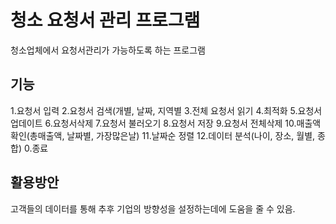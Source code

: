 # 청소 요청서 관리 프로그램

청소업체에서 요청서관리가 가능하도록 하는 프로그램


## 기능

1.요청서 입력
2.요청서 검색(개별, 날짜, 지역별
3.전체 요청서 읽기
4.최적화
5.요청서업데이트
6.요청서삭제
7.요청서 불러오기
8.요청서 저장
9.요청서 전체삭제
10.매출액확인(총매출액, 날짜별, 가장많은날)
11.날짜순 정렬
12.데이터 분석(나이, 장소, 월별, 종합)
0.종료


## 활용방안

고객들의 데이터를 통해 추후 기업의 방향성을 설정하는데에 도움을 줄 수 있음.
